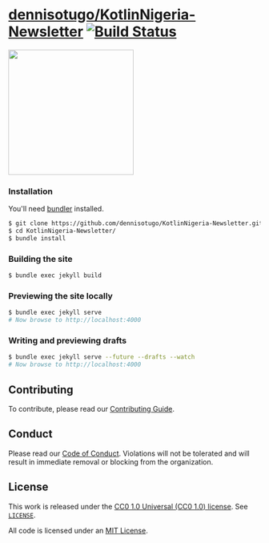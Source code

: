 # [dennisotugo/KotlinNigeria-Newsletter](https://dennisotugo/KotlinNigeria-Newsletter) [![Build Status](https://travis-ci.org/dennisotugo/KotlinNigeria-Newsletter.svg?branch=master)](https://travis-ci.org/dennisotugo/KotlinNigeria-Newsletter)
 

<img src="https://raw.githubusercontent.com/dennisotugo/KotlinNigeria-Newsletter/master/img/logo.png" width="250"/>

### Installation

You'll need [bundler](http://bundler.io) installed.

```bash
$ git clone https://github.com/dennisotugo/KotlinNigeria-Newsletter.git
$ cd KotlinNigeria-Newsletter/
$ bundle install
```

### Building the site

```bash
$ bundle exec jekyll build
```

### Previewing the site locally

```bash
$ bundle exec jekyll serve 
# Now browse to http://localhost:4000
```

### Writing and previewing drafts

```bash
$ bundle exec jekyll serve --future --drafts --watch
# Now browse to http://localhost:4000
```

## Contributing

To contribute, please read our [Contributing Guide](https://github.com/SwiftWeekly/swiftweekly.github.io/blob/master/CONTRIBUTING.md).

## Conduct

Please read our [Code of Conduct](https://github.com/SwiftWeekly/swiftweekly.github.io/blob/master/CODE_OF_CONDUCT.md). Violations will not be tolerated and will result in immediate removal or blocking from the organization.

## License

This work is released under the [CC0 1.0 Universal (CC0 1.0) license](https://creativecommons.org/publicdomain/zero/1.0/). See [`LICENSE`](https://github.com/SwiftWeekly/swiftweekly.github.io/blob/master/LICENSE).

All code is licensed under an [MIT License](https://opensource.org/licenses/MIT).
